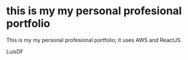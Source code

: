 # this is my my personal profesional portfolio

This is my my personal profesional portfolio; it uses AWS and ReactJS.

LuisDF